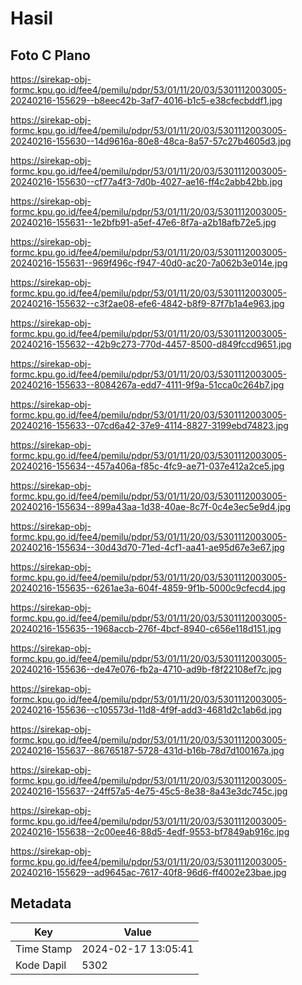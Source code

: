 # Hasil

## Foto C Plano

https://sirekap-obj-formc.kpu.go.id/fee4/pemilu/pdpr/53/01/11/20/03/5301112003005-20240216-155629--b8eec42b-3af7-4016-b1c5-e38cfecbddf1.jpg

https://sirekap-obj-formc.kpu.go.id/fee4/pemilu/pdpr/53/01/11/20/03/5301112003005-20240216-155630--14d9616a-80e8-48ca-8a57-57c27b4605d3.jpg

https://sirekap-obj-formc.kpu.go.id/fee4/pemilu/pdpr/53/01/11/20/03/5301112003005-20240216-155630--cf77a4f3-7d0b-4027-ae16-ff4c2abb42bb.jpg

https://sirekap-obj-formc.kpu.go.id/fee4/pemilu/pdpr/53/01/11/20/03/5301112003005-20240216-155631--1e2bfb91-a5ef-47e6-8f7a-a2b18afb72e5.jpg

https://sirekap-obj-formc.kpu.go.id/fee4/pemilu/pdpr/53/01/11/20/03/5301112003005-20240216-155631--969f496c-f947-40d0-ac20-7a062b3e014e.jpg

https://sirekap-obj-formc.kpu.go.id/fee4/pemilu/pdpr/53/01/11/20/03/5301112003005-20240216-155632--c3f2ae08-efe6-4842-b8f9-87f7b1a4e963.jpg

https://sirekap-obj-formc.kpu.go.id/fee4/pemilu/pdpr/53/01/11/20/03/5301112003005-20240216-155632--42b9c273-770d-4457-8500-d849fccd9651.jpg

https://sirekap-obj-formc.kpu.go.id/fee4/pemilu/pdpr/53/01/11/20/03/5301112003005-20240216-155633--8084267a-edd7-4111-9f9a-51cca0c264b7.jpg

https://sirekap-obj-formc.kpu.go.id/fee4/pemilu/pdpr/53/01/11/20/03/5301112003005-20240216-155633--07cd6a42-37e9-4114-8827-3199ebd74823.jpg

https://sirekap-obj-formc.kpu.go.id/fee4/pemilu/pdpr/53/01/11/20/03/5301112003005-20240216-155634--457a406a-f85c-4fc9-ae71-037e412a2ce5.jpg

https://sirekap-obj-formc.kpu.go.id/fee4/pemilu/pdpr/53/01/11/20/03/5301112003005-20240216-155634--899a43aa-1d38-40ae-8c7f-0c4e3ec5e9d4.jpg

https://sirekap-obj-formc.kpu.go.id/fee4/pemilu/pdpr/53/01/11/20/03/5301112003005-20240216-155634--30d43d70-71ed-4cf1-aa41-ae95d67e3e67.jpg

https://sirekap-obj-formc.kpu.go.id/fee4/pemilu/pdpr/53/01/11/20/03/5301112003005-20240216-155635--6261ae3a-604f-4859-9f1b-5000c9cfecd4.jpg

https://sirekap-obj-formc.kpu.go.id/fee4/pemilu/pdpr/53/01/11/20/03/5301112003005-20240216-155635--1968accb-276f-4bcf-8940-c656e118d151.jpg

https://sirekap-obj-formc.kpu.go.id/fee4/pemilu/pdpr/53/01/11/20/03/5301112003005-20240216-155636--de47e076-fb2a-4710-ad9b-f8f22108ef7c.jpg

https://sirekap-obj-formc.kpu.go.id/fee4/pemilu/pdpr/53/01/11/20/03/5301112003005-20240216-155636--c105573d-11d8-4f9f-add3-4681d2c1ab6d.jpg

https://sirekap-obj-formc.kpu.go.id/fee4/pemilu/pdpr/53/01/11/20/03/5301112003005-20240216-155637--86765187-5728-431d-b16b-78d7d100167a.jpg

https://sirekap-obj-formc.kpu.go.id/fee4/pemilu/pdpr/53/01/11/20/03/5301112003005-20240216-155637--24ff57a5-4e75-45c5-8e38-8a43e3dc745c.jpg

https://sirekap-obj-formc.kpu.go.id/fee4/pemilu/pdpr/53/01/11/20/03/5301112003005-20240216-155638--2c00ee46-88d5-4edf-9553-bf7849ab916c.jpg

https://sirekap-obj-formc.kpu.go.id/fee4/pemilu/pdpr/53/01/11/20/03/5301112003005-20240216-155629--ad9645ac-7617-40f8-96d6-ff4002e23bae.jpg


## Metadata

| Key        | Value               |
| ---------- | ------------------- |
| Time Stamp | 2024-02-17 13:05:41 |
| Kode Dapil | 5302                |



